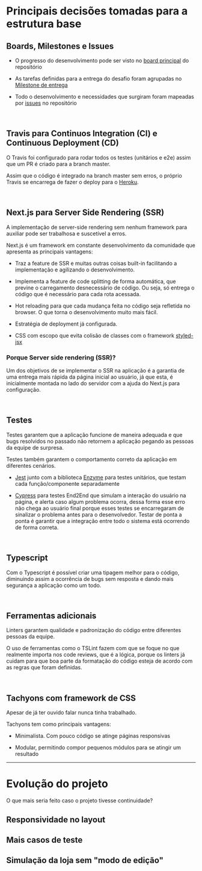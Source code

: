 # Principais decisões tomadas para a estrutura base

## Boards, Milestones e Issues

- O progresso do desenvolvimento pode ser visto no [board principal](https://github.com/gabrielgodoy/gabriel-eletro/projects/1) do repositório

- As tarefas definidas para a entrega do desafio foram agrupadas no [Milestone de entrega](https://github.com/gabrielgodoy/gabriel-eletro/milestone/1)

- Todo o desenvolvimento e necessidades que surgiram foram mapeadas por [issues](https://github.com/gabrielgodoy/gabriel-eletro/issues) no repositório

<br/>

## Travis para Continuos Integration (CI) e Continuous Deployment (CD)

O Travis foi configurado para rodar todos os testes (unitários e e2e) assim que um PR é criado para a branch master.

Assim que o código é integrado na branch master sem erros, o próprio Travis se encarrega de fazer o deploy para o [Heroku](https://gabriel-eletro.herokuapp.com/).

<br/>

## Next.js para Server Side Rendering (SSR)

A implementação de server-side rendering sem nenhum framework para auxiliar pode ser trabalhosa e suscetível a erros. 

Next.js é um framework em constante desenvolvimento da comunidade que apresenta as principais vantagens:

- Traz a feature de SSR e muitas outras coisas built-in facilitando a implementação e agilizando o desenvolvimento.

- Implementa a feature de code splitting de forma automática, que previne o carregamento desnecessário de código. Ou seja, só entrega o código que é necessário para cada rota acessada.

- Hot reloading para que cada mudança feita no código seja refletida no browser. O que torna o desenvolvimento muito mais fácil.

- Estratégia de deployment já configurada.

- CSS com escopo que evita colisão de classes com o framework [styled-jsx](https://github.com/zeit/styled-jsx)

### Porque Server side rendering (SSR)?

Um dos objetivos de se implementar o SSR na aplicação é a garantia de uma entrega mais rápida da página inicial ao usuário, já que esta, é inicialmente montada no lado do servidor com a ajuda do Next.js para configuração.

<br/>

## Testes

Testes garantem que a aplicação funcione de maneira adequada e que bugs resolvidos no passado não retornem a aplicação pegando as pessoas da equipe de surpresa.

Testes também garantem o comportamento correto da aplicação em diferentes cenários.

- [Jest](https://github.com/facebook/jest) junto com a biblioteca [Enzyme](https://github.com/airbnb/enzyme) para testes unitários, que testam cada função/componente separadamente

- [Cypress](https://www.cypress.io/) para testes End2End que simulam a interação do usuário na página, e alerta caso algum problema ocorra, dessa forma esse erro não chega ao usuário final porque esses testes se encarregaram de sinalizar o problema antes para o desenvolvedor. Testar de ponta a ponta é garantir que a integração entre todo o sistema está ocorrendo de forma correta.

<br/>

## Typescript

Com o Typescript é possível criar uma tipagem melhor para o código, diminuindo assim a ocorrência de bugs sem resposta e dando mais segurança a aplicação como um todo.

<br/>

## Ferramentas adicionais

Linters garantem qualidade e padronização do código entre diferentes pessoas da equipe. 

O uso de ferramentas como o TSLint fazem com que se foque no que realmente importa nos code reviews, que é a lógica, porque os linters já cuidam para que boa parte da formatação do código esteja de acordo com as regras que foram definidas.

<br/>

## Tachyons com framework de CSS

Apesar de já ter ouvido falar nunca tinha trabalhado. 

Tachyons tem como principais vantagens:

- Minimalista. Com pouco código se atinge páginas responsivas

- Modular, permitindo compor pequenos módulos para se atingir um resultado

---

# Evolução do projeto
O que mais seria feito caso o projeto tivesse continuidade?

## Responsividade no layout

## Mais casos de teste

## Simulação da loja sem "modo de edição"
